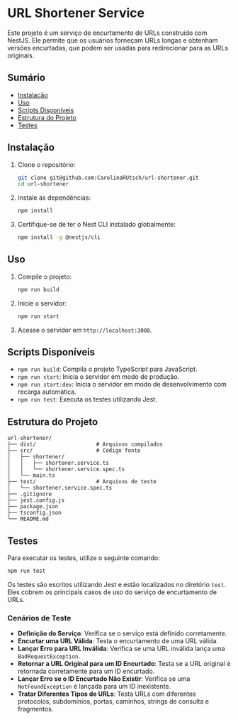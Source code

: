 
# URL Shortener Service

Este projeto é um serviço de encurtamento de URLs construído com NestJS. Ele permite que os usuários forneçam URLs longas e obtenham versões encurtadas, que podem ser usadas para redirecionar para as URLs originais.

## Sumário

- [Instalação](#instalação)
- [Uso](#uso)
- [Scripts Disponíveis](#scripts-disponíveis)
- [Estrutura do Projeto](#estrutura-do-projeto)
- [Testes](#testes)

## Instalação

1. Clone o repositório:
   ```sh
   git clone git@github.com:CarolinaRUtsch/url-shortener.git
   cd url-shortener
   ```

2. Instale as dependências:
   ```sh
   npm install
   ```

3. Certifique-se de ter o Nest CLI instalado globalmente:
   ```sh
   npm install -g @nestjs/cli
   ```

## Uso

1. Compile o projeto:
   ```sh
   npm run build
   ```

2. Inicie o servidor:
   ```sh
   npm run start
   ```

3. Acesse o servidor em `http://localhost:3000`.

## Scripts Disponíveis

- `npm run build`: Compila o projeto TypeScript para JavaScript.
- `npm run start`: Inicia o servidor em modo de produção.
- `npm run start:dev`: Inicia o servidor em modo de desenvolvimento com recarga automática.
- `npm run test`: Executa os testes utilizando Jest.

## Estrutura do Projeto

```plaintext
url-shortener/
├── dist/                   # Arquivos compilados
├── src/                    # Código fonte
│   ├── shortener/
│   │   ├── shortener.service.ts
│   │   └── shortener.service.spec.ts
│   └── main.ts
├── test/                   # Arquivos de teste
│   └── shortener.service.spec.ts
├── .gitignore
├── jest.config.js
├── package.json
├── tsconfig.json
└── README.md
```

## Testes

Para executar os testes, utilize o seguinte comando:

```sh
npm run test
```

Os testes são escritos utilizando Jest e estão localizados no diretório `test`. Eles cobrem os principais casos de uso do serviço de encurtamento de URLs.

### Cenários de Teste

- **Definição do Serviço**: Verifica se o serviço está definido corretamente.
- **Encurtar uma URL Válida**: Testa o encurtamento de uma URL válida.
- **Lançar Erro para URL Inválida**: Verifica se uma URL inválida lança uma `BadRequestException`.
- **Retornar a URL Original para um ID Encurtado**: Testa se a URL original é retornada corretamente para um ID encurtado.
- **Lançar Erro se o ID Encurtado Não Existir**: Verifica se uma `NotFoundException` é lançada para um ID inexistente.
- **Tratar Diferentes Tipos de URLs**: Testa URLs com diferentes protocolos, subdomínios, portas, caminhos, strings de consulta e fragmentos.
